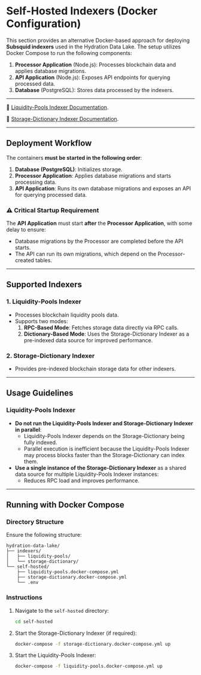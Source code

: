 # Self-Hosted Indexers (Docker Configuration)

This section provides an alternative Docker-based approach for deploying **Subsquid indexers** used in the Hydration Data Lake. The setup utilizes Docker Compose to run the following components:

1. **Processor Application** (Node.js): Processes blockchain data and applies database migrations.
2. **API Application** (Node.js): Exposes API endpoints for querying processed data.
3. **Database** (PostgreSQL): Stores data processed by the indexers.

---

:book: [Liquidity-Pools Indexer Documentation](../indexers/liquidity-pools/README.md).

:book: [Storage-Dictionary Indexer Documentation](../indexers/storage-dictionary/README.md).

---

## Deployment Workflow

The containers **must be started in the following order**:

1. **Database (PostgreSQL)**: Initializes storage.
2. **Processor Application**: Applies database migrations and starts processing data.
3. **API Application**: Runs its own database migrations and exposes an API for querying processed data.

### ⚠️ Critical Startup Requirement

The **API Application** must start **after** the **Processor Application**, with some delay to ensure:

- Database migrations by the Processor are completed before the API starts.
- The API can run its own migrations, which depend on the Processor-created tables.

---

## Supported Indexers

### 1. **Liquidity-Pools Indexer**

- Processes blockchain liquidity pools data.
- Supports two modes:
  1. **RPC-Based Mode**: Fetches storage data directly via RPC calls.
  2. **Dictionary-Based Mode**: Uses the Storage-Dictionary Indexer as a pre-indexed data source for improved performance.

### 2. **Storage-Dictionary Indexer**

- Provides pre-indexed blockchain storage data for other indexers.

---

## Usage Guidelines

### Liquidity-Pools Indexer

- **Do not run the Liquidity-Pools Indexer and Storage-Dictionary Indexer in parallel**:
  - Liquidity-Pools Indexer depends on the Storage-Dictionary being fully indexed.
  - Parallel execution is inefficient because the Liquidity-Pools Indexer may process blocks faster than the Storage-Dictionary can index them.
- **Use a single instance of the Storage-Dictionary Indexer** as a shared data source for multiple Liquidity-Pools Indexer instances:
  - Reduces RPC load and improves performance.

---

## Running with Docker Compose

### Directory Structure

Ensure the following structure:

```
hydration-data-lake/
├── indexers/
│   ├── liquidity-pools/
│   └── storage-dictionary/
└── self-hosted/
    ├── liquidity-pools.docker-compose.yml
    ├── storage-dictionary.docker-compose.yml
    └── .env
```

### Instructions

1. Navigate to the `self-hosted` directory:
   ```bash
   cd self-hosted
   ```
2. Start the Storage-Dictionary Indexer (if required):
    ```bash
    docker-compose -f storage-dictionary.docker-compose.yml up
    ```

3. Start the Liquidity-Pools Indexer:
   ```bash
   docker-compose -f liquidity-pools.docker-compose.yml up
   ```

